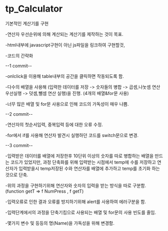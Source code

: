 # tp_Calculator

기본적인 계산기를 구현

-연산자 우선순위에 의해 계산되는 계산기를 제작하는 것이 목표.

-html내부에 javascript구현이 아닌 js파일을 링크하여 구현할것,

-코드의 간략화

--1 commit--

 -onlclick을 이용해 table내부의 공간을 클릭하면 작동되도록 함.
 
 -다수의 배열을 사용해 (입력한 데이터를 저장 -> 숫자들의 병합 -> 곱셈,나눗셈 연산 우선실행 -> 덧셈,뺄셈 연산 실행)을 진행. (4개의 배열&for문 사용)
 
 -너무 많은 배열 및 for문 사용으로 인해 코드의 가독성이 매우 나쁨.

--2 commit--

-연산자의 첫순서입력, 중복입력 등에 대한 오류 수정.

-for에서 if를 사용해 연산자 발견시 실행하던 코드를 switch문으로 변경.

--3 commit--

-입력받은 데이터를 배열에 저장한후 10단위 이상의 숫자를 따로 병합하는 배열을 만드는 코드가 있었지만, 과정 단축화를 위해 입력받는 시점에서 temp에 수를 저장하고 연산자가 입력받을시
temp저장된 수와 연산자를 배열에 추가하고 temp를 초기화 하는 것으로 단축.

-위의 과정을 구현하기위해 연산자와 숫자의 입력을 받는 방식을 따로 구분함.(function getT => f NumPress , f getT)

-입력오류로 인한 결과 오류를 방지하기위해 alert를 사용하여 에러구분을 함.

-입력단계에서의 과정을 단축기킴으로 사용되는 배열 및 for문의 사용 빈도를 줄임.

-몇가지 변수 및 등등의 명(Name)을 가독성을 위해 변경함.

